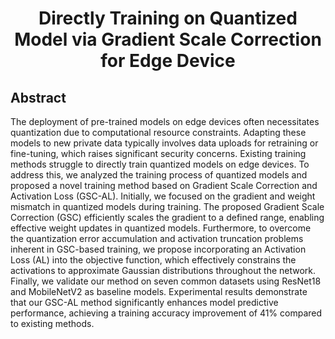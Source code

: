 # <center> Directly Training on Quantized Model via Gradient Scale Correction for Edge Device
## Abstract

The deployment of pre-trained models on edge devices often necessitates quantization due to computational resource constraints. Adapting these models to new private data typically involves data uploads for retraining or fine-tuning, which raises significant security concerns. Existing training methods struggle to directly train quantized models on edge devices. To address this, we analyzed the training process of quantized models and proposed a novel training method based on Gradient Scale Correction and Activation Loss (GSC-AL). Initially, we focused on the gradient and weight mismatch in quantized models during training. The proposed Gradient Scale Correction (GSC) efficiently scales the gradient to a defined range, enabling effective weight updates in quantized models. Furthermore, to overcome the quantization error accumulation and activation truncation problems inherent in GSC-based training, we propose incorporating an Activation Loss (AL) into the objective function, which effectively constrains the activations to approximate Gaussian distributions throughout the network. Finally, we validate our method on seven common datasets using ResNet18 and MobileNetV2 as baseline models. Experimental results demonstrate that our GSC-AL method significantly enhances model predictive performance, achieving a training accuracy improvement of 41% compared to existing methods.
